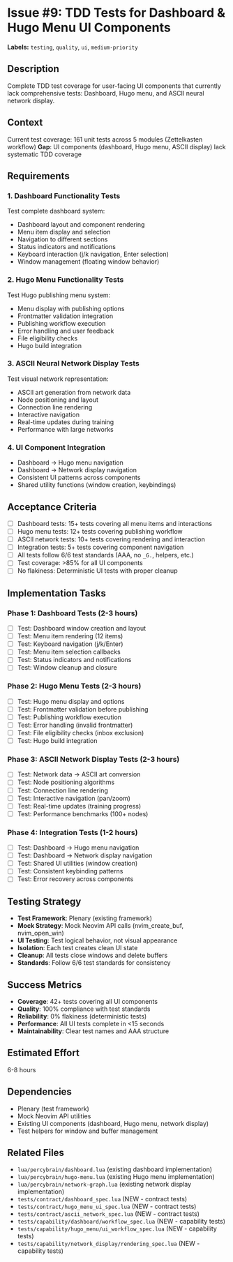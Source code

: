 # Issue #9: TDD Tests for Dashboard & Hugo Menu UI Components

**Labels:** `testing`, `quality`, `ui`, `medium-priority`

## Description

Complete TDD test coverage for user-facing UI components that currently lack comprehensive tests: Dashboard, Hugo menu, and ASCII neural network display.

## Context

Current test coverage: 161 unit tests across 5 modules (Zettelkasten workflow) **Gap**: UI components (dashboard, Hugo menu, ASCII display) lack systematic TDD coverage

## Requirements

### 1. Dashboard Functionality Tests

Test complete dashboard system:

- Dashboard layout and component rendering
- Menu item display and selection
- Navigation to different sections
- Status indicators and notifications
- Keyboard interaction (j/k navigation, Enter selection)
- Window management (floating window behavior)

### 2. Hugo Menu Functionality Tests

Test Hugo publishing menu system:

- Menu display with publishing options
- Frontmatter validation integration
- Publishing workflow execution
- Error handling and user feedback
- File eligibility checks
- Hugo build integration

### 3. ASCII Neural Network Display Tests

Test visual network representation:

- ASCII art generation from network data
- Node positioning and layout
- Connection line rendering
- Interactive navigation
- Real-time updates during training
- Performance with large networks

### 4. UI Component Integration

- Dashboard → Hugo menu navigation
- Dashboard → Network display navigation
- Consistent UI patterns across components
- Shared utility functions (window creation, keybindings)

## Acceptance Criteria

- [ ] Dashboard tests: 15+ tests covering all menu items and interactions
- [ ] Hugo menu tests: 12+ tests covering publishing workflow
- [ ] ASCII network tests: 10+ tests covering rendering and interaction
- [ ] Integration tests: 5+ tests covering component navigation
- [ ] All tests follow 6/6 test standards (AAA, no `_G.`, helpers, etc.)
- [ ] Test coverage: >85% for all UI components
- [ ] No flakiness: Deterministic UI tests with proper cleanup

## Implementation Tasks

### Phase 1: Dashboard Tests (2-3 hours)

- [ ] Test: Dashboard window creation and layout
- [ ] Test: Menu item rendering (12 items)
- [ ] Test: Keyboard navigation (j/k/Enter)
- [ ] Test: Menu item selection callbacks
- [ ] Test: Status indicators and notifications
- [ ] Test: Window cleanup and closure

### Phase 2: Hugo Menu Tests (2-3 hours)

- [ ] Test: Hugo menu display and options
- [ ] Test: Frontmatter validation before publishing
- [ ] Test: Publishing workflow execution
- [ ] Test: Error handling (invalid frontmatter)
- [ ] Test: File eligibility checks (inbox exclusion)
- [ ] Test: Hugo build integration

### Phase 3: ASCII Network Display Tests (2-3 hours)

- [ ] Test: Network data → ASCII art conversion
- [ ] Test: Node positioning algorithms
- [ ] Test: Connection line rendering
- [ ] Test: Interactive navigation (pan/zoom)
- [ ] Test: Real-time updates (training progress)
- [ ] Test: Performance benchmarks (100+ nodes)

### Phase 4: Integration Tests (1-2 hours)

- [ ] Test: Dashboard → Hugo menu navigation
- [ ] Test: Dashboard → Network display navigation
- [ ] Test: Shared UI utilities (window creation)
- [ ] Test: Consistent keybinding patterns
- [ ] Test: Error recovery across components

## Testing Strategy

- **Test Framework**: Plenary (existing framework)
- **Mock Strategy**: Mock Neovim API calls (nvim_create_buf, nvim_open_win)
- **UI Testing**: Test logical behavior, not visual appearance
- **Isolation**: Each test creates clean UI state
- **Cleanup**: All tests close windows and delete buffers
- **Standards**: Follow 6/6 test standards for consistency

## Success Metrics

- **Coverage**: 42+ tests covering all UI components
- **Quality**: 100% compliance with test standards
- **Reliability**: 0% flakiness (deterministic tests)
- **Performance**: All UI tests complete in \<15 seconds
- **Maintainability**: Clear test names and AAA structure

## Estimated Effort

6-8 hours

## Dependencies

- Plenary (test framework)
- Mock Neovim API utilities
- Existing UI components (dashboard, Hugo menu, network display)
- Test helpers for window and buffer management

## Related Files

- `lua/percybrain/dashboard.lua` (existing dashboard implementation)
- `lua/percybrain/hugo-menu.lua` (existing Hugo menu implementation)
- `lua/percybrain/network-graph.lua` (existing network display implementation)
- `tests/contract/dashboard_spec.lua` (NEW - contract tests)
- `tests/contract/hugo_menu_ui_spec.lua` (NEW - contract tests)
- `tests/contract/ascii_network_spec.lua` (NEW - contract tests)
- `tests/capability/dashboard/workflow_spec.lua` (NEW - capability tests)
- `tests/capability/hugo_menu/ui_workflow_spec.lua` (NEW - capability tests)
- `tests/capability/network_display/rendering_spec.lua` (NEW - capability tests)
